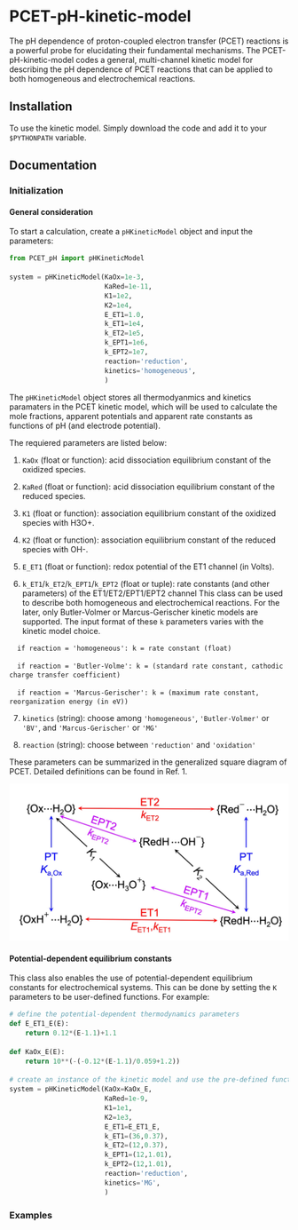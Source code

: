 # PCET-pH-kinetic-model
The pH dependence of proton-coupled electron transfer (PCET) reactions is a powerful probe for elucidating their fundamental mechanisms. The PCET-pH-kinetic-model codes a general, multi-channel kinetic model for describing the pH dependence of PCET reactions that can be applied to both homogeneous and electrochemical reactions.  

## Installation 
To use the kinetic model.
Simply download the code and add it to your `$PYTHONPATH` variable.

## Documentation

### Initialization

#### General consideration
To start a calculation, create a `pHKineticModel` object and input the parameters: 
```python
from PCET_pH import pHKineticModel

system = pHKineticModel(KaOx=1e-3, 
                        KaRed=1e-11, 
                        K1=1e2, 
                        K2=1e4, 
                        E_ET1=1.0, 
                        k_ET1=1e4, 
                        k_ET2=1e5, 
                        k_EPT1=1e6, 
                        k_EPT2=1e7, 
                        reaction='reduction', 
                        kinetics='homogeneous',
                        )
```
The `pHKineticModel` object stores all thermodyanmics and kinetics paramaters in the PCET kinetic model, which will be used to calculate the mole fractions, apparent potentials and apparent rate constants as functions of pH (and electrode potential). 

The requiered parameters are listed below:

1. `KaOx` (float or function): acid dissociation equilibrium constant of the oxidized species.

2. `KaRed` (float or function): acid dissociation equilibrium constant of the reduced species.

3. `K1` (float or function): association equilibrium constant of the oxidized species with H3O+.

4. `K2` (float or function): association equilibrium constant of the reduced species with OH-.

5. `E_ET1` (float or function): redox potential of the ET1 channel (in Volts).
    
6. `k_ET1`/`k_ET2`/`k_EPT1`/`k_EPT2` (float or tuple): rate constants (and other parameters) of the ET1/ET2/EPT1/EPT2 channel
This class can be used to describe both homogeneous and electrochemical reactions. For the later, only Butler-Volmer or Marcus-Gerischer kinetic models are supported. The input format of these `k` parameters varies with the kinetic model choice. 
```
  if reaction = 'homogeneous': k = rate constant (float)

  if reaction = 'Butler-Volme': k = (standard rate constant, cathodic charge transfer coefficient)

  if reaction = 'Marcus-Gerischer': k = (maximum rate constant, reorganization energy (in eV))
```                                               
7. `kinetics` (string): choose among `'homogeneous'`, `'Butler-Volmer'` or `'BV'`, and `'Marcus-Gerischer'` or `'MG'`

8. `reaction` (string): choose between `'reduction'` and `'oxidation'`

These parameters can be summarized in the generalized square diagram of PCET. Detailed definitions can be found in Ref. 1. 
<div align="center">
  <img src="./PCET_diagram.jpg" alt="PCET" width="600">
</div>

#### Potential-dependent equilibrium constants
This class also enables the use of potential-dependent equilibrium constants for electrochemical systems. This can be done by setting the `K` parameters to be user-defined functions. For example: 

```python
# define the potential-dependent thermodynamics parameters
def E_ET1_E(E):
    return 0.12*(E-1.1)+1.1

def KaOx_E(E):
    return 10**(-(-0.12*(E-1.1)/0.059+1.2))

# create an instance of the kinetic model and use the pre-defined functions as input parameters
system = pHKineticModel(KaOx=KaOx_E, 
                        KaRed=1e-9, 
                        K1=1e1, 
                        K2=1e3, 
                        E_ET1=E_ET1_E, 
                        k_ET1=(36,0.37), 
                        k_ET2=(12,0.37), 
                        k_EPT1=(12,1.01), 
                        k_EPT2=(12,1.01), 
                        reaction='reduction', 
                        kinetics='MG',
                        )
```


### Examples
